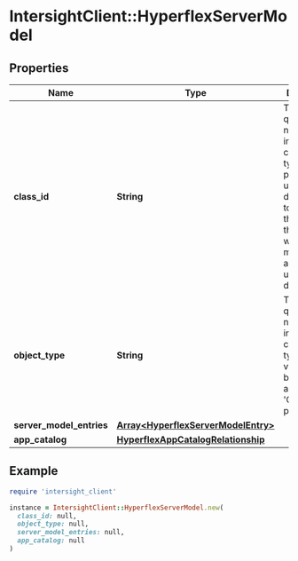 # IntersightClient::HyperflexServerModel

## Properties

| Name | Type | Description | Notes |
| ---- | ---- | ----------- | ----- |
| **class_id** | **String** | The fully-qualified name of the instantiated, concrete type. This property is used as a discriminator to identify the type of the payload when marshaling and unmarshaling data. | [default to &#39;hyperflex.ServerModel&#39;] |
| **object_type** | **String** | The fully-qualified name of the instantiated, concrete type. The value should be the same as the &#39;ClassId&#39; property. | [default to &#39;hyperflex.ServerModel&#39;] |
| **server_model_entries** | [**Array&lt;HyperflexServerModelEntry&gt;**](HyperflexServerModelEntry.md) |  | [optional] |
| **app_catalog** | [**HyperflexAppCatalogRelationship**](HyperflexAppCatalogRelationship.md) |  | [optional] |

## Example

```ruby
require 'intersight_client'

instance = IntersightClient::HyperflexServerModel.new(
  class_id: null,
  object_type: null,
  server_model_entries: null,
  app_catalog: null
)
```

